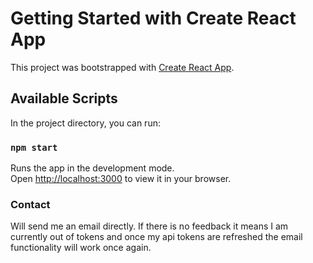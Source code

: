 # Getting Started with Create React App

This project was bootstrapped with [Create React App](https://github.com/facebook/create-react-app).

## Available Scripts

In the project directory, you can run:

### `npm start`

Runs the app in the development mode.\
Open [http://localhost:3000](http://localhost:3000) to view it in your browser.

### Contact 

Will send me an email directly. If there is no feedback it means I am currently out of tokens and once my api tokens are refreshed the email functionality will work once again.
